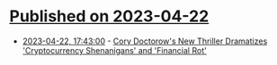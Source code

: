 # [Published on 2023-04-22](index.md)

* [2023-04-22, 17:43:00](https://news.slashdot.org/story/23/04/22/1740249/cory-doctorows-new-thriller-dramatizes-cryptocurrency-shenanigans-and-financial-rot?utm_source=rss1.0mainlinkanon&utm_medium=feed) - [Cory Doctorow's New Thriller Dramatizes 'Cryptocurrency Shenanigans' and 'Financial Rot'](https://news.slashdot.org/story/23/04/22/1740249/cory-doctorows-new-thriller-dramatizes-cryptocurrency-shenanigans-and-financial-rot?utm_source=rss1.0mainlinkanon&utm_medium=feed)
